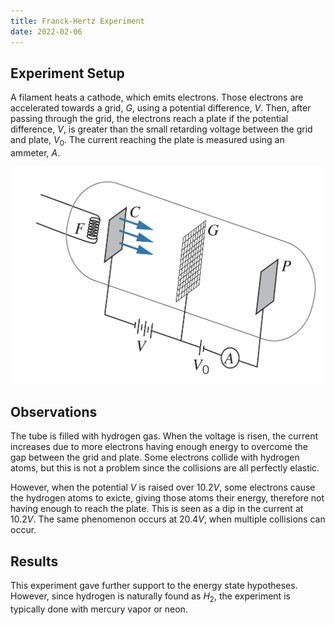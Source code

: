 ```yaml
---
title: Franck-Hertz Experiment
date: 2022-02-06
---
```


## Experiment Setup

A filament heats a cathode, which emits electrons. Those electrons are accelerated towards a grid, $G$, using a potential difference, $V$. Then, after passing through the grid, the electrons reach a plate if the potential difference, $V$, is greater than the small retarding voltage between the grid and plate, $V_0$. The current reaching the plate is measured using an ammeter, $A$.

![The setup](../../images/franch-hertz-experiment.jpeg)

## Observations

The tube is filled with hydrogen gas. When the voltage is risen, the current increases due to more electrons having enough energy to overcome the gap between the grid and plate. Some electrons collide with hydrogen atoms, but this is not a problem since the collisions are all perfectly elastic.

However, when the potential $V$ is raised over $10.2V$, some electrons cause the hydrogen atoms to exicte, giving those atoms their energy, therefore not having enough to reach the plate. This is seen as a dip in the current at $10.2V$. The same phenomenon occurs at $20.4V$, when multiple collisions can occur.

## Results

This experiment gave further support to the energy state hypotheses. However, since hydrogen is naturally found as $H_2$, the experiment is typically done with mercury vapor or neon.